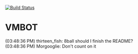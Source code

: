 [![Build Status](https://travis-ci.org/Hijacker/vmbot.svg?branch=master)](https://travis-ci.org/Hijacker/vmbot)

# VMBOT
(03:48:36 PM) thirteen_fish: 8ball should I finish the README?  
(03:48:36 PM) Morgooglie: Don't count on it
